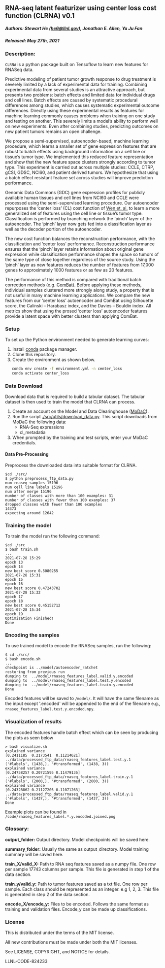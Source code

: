 ## RNA-seq latent featurizer using center loss cost function (CLRNA) v0.1
##### Authors: Stewart He (he6@llnl.gov), Jonathan E. Allen, Ya Ju Fan
##### Released: May 27th, 2021

### Description:
`CLRNA` is a python package built on Tensoflow to learn new features
for RNASeq data.

Predictive modeling of patient tumor growth response to drug treatment is severely limited by a lack of experimental data for training.  Combining experimental data from several studies is an attractive approach, but presents two problems: batch effects and limited data for individual drugs and cell lines. Batch effects are caused by systematic procedural differences among studies, which causes systematic experimental outcome differences. Directly using these experimental results as features for machine learning commonly causes problems when training on one study and testing on another. This severely limits a model’s ability to perform well on new experiments. Even after combining studies, predicting outcomes on new patient tumors remains an open challenge.

We propose a semi-supervised, autoencoder-based, machine learning procedure, which learns a smaller set of gene expression features that are robust to batch effects using background information on a cell line or tissue’s tumor type. We implemented this reduced feature representation and show that the new feature space clusters strongly according to tumor type. This experiment is carried out across multiple studies: CCLE, CTRP, gCSI, GDSC, NCI60, and patient derived tumors. We hypothesize that using a batch effect resistant feature set across studies will improve prediction performance.

Genomic Data Commons (GDC) gene expression profiles for publicly available human tissues and cell lines from NCI60 and CCLE were processed using the semi-supervised learning procedure. Our autoencoder repurposes the ‘center loss’ (CL) cost function of [Wen et. al.](https://link.springer.com/chapter/10.1007/978-3-319-46478-7_31) to learn a more generalized set of features using the cell line or tissue’s tumor type. Classification is performed by branching network the ‘pinch’ layer of the autoencoder. The ‘pinch’ layer now gets fed into a classification layer as well as the decoder portion of the autoencoder.  

The new cost function balances the reconstruction performance, with the classification and ‘center loss’ performance. Reconstruction performance ensures that the ‘pinch’ layer retains information about original gene expression while classification performance shapes the space so tumors of the same type of close together regardless of the source study. Using the ‘pinch’ layer as new features reduces the number of features from 17,000 genes to approximately 1000 features or as few as 20 features.

The performance of this method is compared with traditional batch correction methods (e.g.  [ComBat](https://academic.oup.com/biostatistics/article/8/1/118/252073?login=true)).  Before applying these methods, individual samples clustered more strongly along study, a property that is not useful in many machine learning applications. We compare the new features from our ‘center loss’ autoencoder and ComBat using Silhouette score, the Calinski – Harabasz index, and the Davies – Bouldin index. All metrics show that using the prosed ‘center loss’ autoencoder features provide a latent space with better clusters than applying ComBat.

### Setup
To set up the Python environment needed to generate learning curves:
1. Install [conda](https://docs.conda.io/en/latest/) package manager.
2. Clone this repository.
3. Create the environment as shown below.

```bash
   conda env create -f environment.yml -n center_loss 
   conda activate center_loss 
```

### Data Download
Download data that is required to build a tabular dataset. The tabular dataset is then used to train the model that CLRNA can process.
1. Create an account on the Model and Data Clearinghouse ([MoDaC](https://modac.cancer.gov)). 
2. Run the script [./src/utils/download_data.py](./utils/download_data.py). This script downloads from MoDaC the following data: 
   * RNA-Seq expressions
   * cl_metadatia
3. When prompted by the training and test scripts, enter your MoDaC credentials.


#### Data Pre-Processing 
Preprocess the downloaded data into suitable format for CLRNA.
```
$cd ./src/ 
$ python preprocess_ftp_data.py 
num rnaseq samples 15196
num cell line labels 15196
num after merge 15196
number of classes with more than 100 examples: 31
number of classes with fewer than 100 examples: 37
dropped classes with fewer than 100 examples
14373
expecting around 12642
```

### Training the model  
To train the model run the following command:
```
$cd ./src
$ bash train.sh
...
2021-07-28 15:29
epoch 13
epoch 14
new best score 0.5080255
2021-07-28 15:31
epoch 15
epoch 16
new best score 0.47243702
2021-07-28 15:32
epoch 17
epoch 18
new best score 0.45152712
2021-07-28 15:34
epoch 19
Optimization Finished!
Done
```
### Encoding the samples 
To use trained model to encode the RNASeq samples, run the following:

```
$ cd ./src/ 
$ bash encode.sh
...
checkpoint is ../model/autoencoder_ratchet
restoring from previous run
dumping to  ../model/rnaseq_features_label.valid.y.encoded
dumping to  ../model/rnaseq_features_label.test.y.encoded
dumping to  ../model/rnaseq_features_label.train.y.encoded
Done
```

Encoded features will be saved to ```/model/```. It will have the same filename as the input except '.encoded' will be appended to the end of the filename e.g., ```rnaseq_features_label.test.y.encoded.npy```.

### Visualization of results 
The encoded features handle batch effect which can be seen by producing the plots as seen below 


```
> bash visualize.sh
explained variance
[0.2411185  0.2173541  0.11214621]
../data/processed_ftp_data/rnaseq_features_label.test.y.1
('#labels', (1438,), '#transformed', (1438, 3))
explained variance
[0.24758257 0.20721595 0.11479136]
../data/processed_ftp_data/rnaseq_features_label.train.y.1
('#labels', (2000,), '#transformed', (2000, 3))
explained variance
[0.24328862 0.21127205 0.11071263]
../data/processed_ftp_data/rnaseq_features_label.valid.y.1
('#labels', (1437,), '#transformed', (1437, 3))
Done
```
Example plots can be found in ```/code/rnaseq_features_label.*.y.encoded.joined.png```


### Glossary:
**output_folder:** Output directory. Model checkpoints will be saved here.

**summary_folder:** Usually the same as output_directory. 
    Model training summary will be saved here.
    
**train_X/valid_X:** Path to RNA seq features saved as a numpy file. One row
    per sample 17743 columns per sample. This file is generated in step 1 of the data section.
    
**train_y/valid_y:** Path to tumor features saved as a txt file. One row per
    sample. Each class should be represented as an integer. e.g 1, 2, 3. This file is generated in step 2 of the data section.

**encode_X/encode_y:** Files to be encoded. Follows the same format as
    training and validation files. Encode_y can be made up classifications.

### License
This is distributed under the terms of the MIT license.

All new contributions must be made under both the MIT licenses.

See LICENSE, COPYRIGHT, and NOTICE for details.

LLNL-CODE-824233

